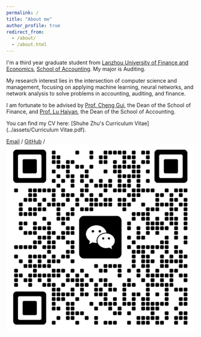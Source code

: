 ```yaml
---
permalink: /
title: "About me"
author_profile: true
redirect_from: 
  - /about/
  - /about.html
---
```


I'm a third year graduate student from [Lanzhou University of Finance and Economics](https://www.lzufe.edu.cn/index.htm), [School of Accounting](https://www.lzufe.edu.cn/index.htm). My major is Auditing.

My research interest lies in the intersection of computer science and management, focusing on applying machine learning, neural networks, and network analysis to solve problems in accounting, auditing, and finance.

I am fortunate to be advised by [Prof. Cheng Gui](https://xueshu.baidu.com/scholarID/CN-B7HA4JDK), the Dean of the School of Finance, and [Prof. Lu Haiyan](https://a.xueshu.baidu.com/scholarID/CN-BEG838KK), the Dean of the School of Accounting.

You can find my CV here: [Shuhe Zhu's Curriculum Vitae](../assets/Curriculum Vitae.pdf).

[Email](mailto:zhushuhe0224@gmail.com) / [GitHub](https://github.com/zhucharlotte) / ![WeChat](../images/wechat.jpg)
